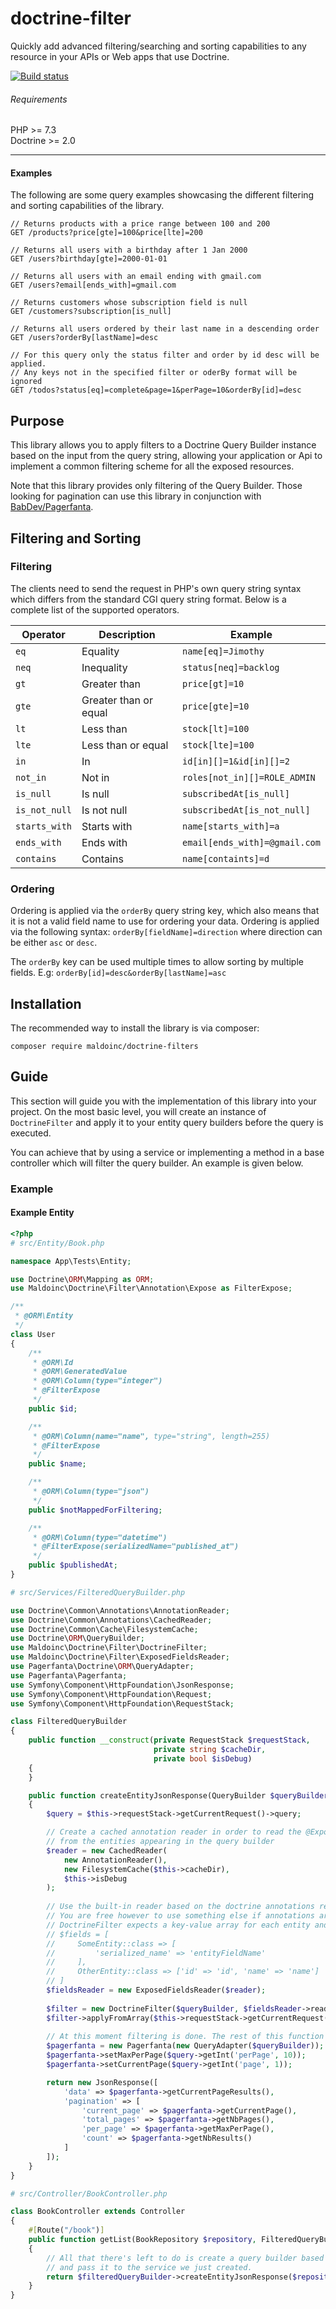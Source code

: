 # doctrine-filter

Quickly add advanced filtering/searching and sorting capabilities to any resource in your APIs or Web apps that use
Doctrine.

<a href="https://travis-ci.com/github/maldoinc/doctrine-filter"><img src='https://api.travis-ci.com/maldoinc/doctrine-filter.svg?branch=master'  alt="Build status"/></a>

###### Requirements

PHP >= 7.3 <br />
Doctrine >= 2.0

---

#### Examples

The following are some query examples showcasing the different filtering and sorting capabilities of the library.

```http request
// Returns products with a price range between 100 and 200
GET /products?price[gte]=100&price[lte]=200

// Returns all users with a birthday after 1 Jan 2000
GET /users?birthday[gte]=2000-01-01

// Returns all users with an email ending with gmail.com
GET /users?email[ends_with]=gmail.com

// Returns customers whose subscription field is null
GET /customers?subscription[is_null]

// Returns all users ordered by their last name in a descending order
GET /users?orderBy[lastName]=desc

// For this query only the status filter and order by id desc will be applied.
// Any keys not in the specified filter or oderBy format will be ignored
GET /todos?status[eq]=complete&page=1&perPage=10&orderBy[id]=desc
``` 

## Purpose

This library allows you to apply filters to a Doctrine Query Builder instance based on the input from the query string,
allowing your application or Api to implement a common filtering scheme for all the exposed resources.

Note that this library provides only filtering of the Query Builder. Those looking for pagination can use this library
in conjunction with [BabDev/Pagerfanta](https://github.com/BabDev/Pagerfanta).

## Filtering and Sorting

### Filtering

The clients need to send the request in PHP's own query string syntax which differs from the standard CGI query string
format. Below is a complete list of the supported operators.

| Operator        | Description           | Example
| --------------- | --------------------- | -----------------
| `eq`            | Equality              | `name[eq]=Jimothy`
| `neq`           | Inequality            | `status[neq]=backlog`
| `gt`            | Greater than          | `price[gt]=10`
| `gte`           | Greater than or equal | `price[gte]=10`
| `lt`            | Less than             | `stock[lt]=100`
| `lte`           | Less than or equal    | `stock[lte]=100`
| `in`            | In                    | `id[in][]=1&id[in][]=2`
| `not_in`        | Not in                | `roles[not_in][]=ROLE_ADMIN`
| `is_null`       | Is null               | `subscribedAt[is_null]`
| `is_not_null`   | Is not null           | `subscribedAt[is_not_null]`
| `starts_with`   | Starts with           | `name[starts_with]=a`
| `ends_with`     | Ends with             | `email[ends_with]=@gmail.com`
| `contains`      | Contains              | `name[containts]=d`

### Ordering

Ordering is applied via the `orderBy` query string key, which also means that it is not a valid field name to use for
ordering your data. Ordering is applied via the following syntax: `orderBy[fieldName]=direction` where direction can be
either `asc` or `desc`.

The `orderBy` key can be used multiple times to allow sorting by multiple fields.
E.g: `orderBy[id]=desc&orderBy[lastName]=asc`

## Installation

The recommended way to install the library is via composer:

```
composer require maldoinc/doctrine-filters
```

## Guide

This section will guide you with the implementation of this library into your project. On the most basic level, you will
create an instance of `DoctrineFilter` and apply it to your entity query builders before the query is executed.

You can achieve that by using a service or implementing a method in a base controller which will filter the query
builder. An example is given below.

### Example

#### Example Entity

```php
<?php
# src/Entity/Book.php

namespace App\Tests\Entity;

use Doctrine\ORM\Mapping as ORM;
use Maldoinc\Doctrine\Filter\Annotation\Expose as FilterExpose;

/**
 * @ORM\Entity
 */
class User
{
    /**
     * @ORM\Id
     * @ORM\GeneratedValue
     * @ORM\Column(type="integer")
     * @FilterExpose
     */
    public $id;

    /**
     * @ORM\Column(name="name", type="string", length=255)
     * @FilterExpose
     */
    public $name;

    /**
     * @ORM\Column(type="json")
     */
    public $notMappedForFiltering;

    /**
     * @ORM\Column(type="datetime")
     * @FilterExpose(serializedName="published_at")
     */
    public $publishedAt;
}
```

```php
# src/Services/FilteredQueryBuilder.php

use Doctrine\Common\Annotations\AnnotationReader;
use Doctrine\Common\Annotations\CachedReader;
use Doctrine\Common\Cache\FilesystemCache;
use Doctrine\ORM\QueryBuilder;
use Maldoinc\Doctrine\Filter\DoctrineFilter;
use Maldoinc\Doctrine\Filter\ExposedFieldsReader;
use Pagerfanta\Doctrine\ORM\QueryAdapter;
use Pagerfanta\Pagerfanta;
use Symfony\Component\HttpFoundation\JsonResponse;
use Symfony\Component\HttpFoundation\Request;
use Symfony\Component\HttpFoundation\RequestStack;

class FilteredQueryBuilder
{
    public function __construct(private RequestStack $requestStack,
                                private string $cacheDir,
                                private bool $isDebug)
    {
    }

    public function createEntityJsonResponse(QueryBuilder $queryBuilder): JsonResponse
    {
        $query = $this->requestStack->getCurrentRequest()->query;

        // Create a cached annotation reader in order to read the @Exposed annotations
        // from the entities appearing in the query builder
        $reader = new CachedReader(
            new AnnotationReader(),
            new FilesystemCache($this->cacheDir),
            $this->isDebug
        );
        
        // Use the built-in reader based on the doctrine annotations reader.
        // You are free however to use something else if annotations are not appropriate for your project.
        // DoctrineFilter expects a key-value array for each entity and the associated exposed fields. 
        // $fields = [
        //     SomeEntity::class => [
        //         'serialized_name' => 'entityFieldName'
        //     ],
        //     OtherEntity::class => ['id' => 'id', 'name' => 'name']
        // ]
        $fieldsReader = new ExposedFieldsReader($reader);
        
        $filter = new DoctrineFilter($queryBuilder, $fieldsReader->readExposedFields($queryBuilder));
        $filter->applyFromArray($this->requestStack->getCurrentRequest()->query->all());
        
        // At this moment filtering is done. The rest of this function is provided for completeness sake.
        $pagerfanta = new Pagerfanta(new QueryAdapter($queryBuilder));
        $pagerfanta->setMaxPerPage($query->getInt('perPage', 10));
        $pagerfanta->setCurrentPage($query->getInt('page', 1));

        return new JsonResponse([
            'data' => $pagerfanta->getCurrentPageResults(),
            'pagination' => [
                'current_page' => $pagerfanta->getCurrentPage(),
                'total_pages' => $pagerfanta->getNbPages(),
                'per_page' => $pagerfanta->getMaxPerPage(),
                'count' => $pagerfanta->getNbResults()
            ]
        ]);
    }
}
```

```php
# src/Controller/BookController.php

class BookController extends Controller
{
    #[Route("/book")]
    public function getList(BookRepository $repository, FilteredQueryBuilder $filteredQueryBuilder)
    { 
        // All that there's left to do is create a query builder based on the current resource entity being exposed
        // and pass it to the service we just created.
        return $filteredQueryBuilder->createEntityJsonResponse($repository->createQueryBuilder('b'));
    }
}
```

